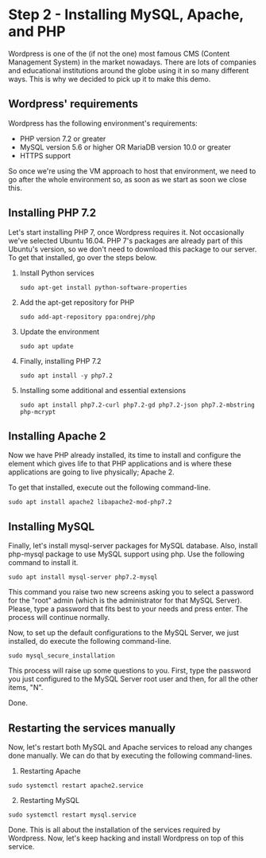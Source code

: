 # Step 2 - Installing MySQL, Apache, and PHP

Wordpress is one of the (if not the one) most famous CMS (Content Management System) in the market nowadays. There are lots of companies and educational institutions around the globe using it in so many different ways. This is why we decided to pick up it to make this demo.

## Wordpress' requirements

Wordpress has the following environment's requirements:

* PHP version 7.2 or greater
* MySQL version 5.6 or higher OR MariaDB version 10.0 or greater
* HTTPS support

So once we're using the VM approach to host that environment, we need to go after the whole environment so, as soon as we start as soon we close this.

## Installing PHP 7.2

Let's start installing PHP 7, once Wordpress requires it. Not occasionally we've selected Ubuntu 16.04. PHP 7's packages are already part of this Ubuntu's version, so we don't need to download this package to our server. To get that installed, go over the steps below.

1) Install Python services

    ```shell
    sudo apt-get install python-software-properties
    ```

2) Add the apt-get repository for PHP

    ```shell
    sudo add-apt-repository ppa:ondrej/php
    ```

3) Update the environment

    ```shell
    sudo apt update
    ```

4) Finally, installing PHP 7.2

    ```shell
    sudo apt install -y php7.2
    ```

5) Installing some additional and essential extensions

    ```shell
    sudo apt install php7.2-curl php7.2-gd php7.2-json php7.2-mbstring php-mcrypt
    ```

## Installing Apache 2

Now we have PHP already installed, its time to install and configure the element which gives life to that PHP applications and is where these applications are going to live physically; Apache 2.

To get that installed, execute out the following command-line.

```shell
sudo apt install apache2 libapache2-mod-php7.2
```

## Installing MySQL

Finally, let's install mysql-server packages for MySQL database. Also, install php-mysql package to use MySQL support using php. Use the following command to install it.

```shell
sudo apt install mysql-server php7.2-mysql
```

This command you raise two new screens asking you to select a password for the "root" admin (which is the administrator for that MySQL Server). Please, type a password that fits best to your needs and press enter. The process will continue normally.

Now, to set up the default configurations to the MySQL Server, we just installed, do execute the following command-line.

```shell
sudo mysql_secure_installation
```

This process will raise up some questions to you. First, type the password you just configured to the MySQL Server root user and then, for all the other items, "N".

Done.

## Restarting the services manually

Now, let's restart both MySQL and Apache services to reload any changes done manually. We can do that by executing the following command-lines.

1) Restarting Apache
```shell
sudo systemctl restart apache2.service
```

2) Restarting MySQL
```shell
sudo systemctl restart mysql.service
```

Done. This is all about the installation of the services required by Wordpress. Now, let's keep hacking and install Wordpress on top of this service.
